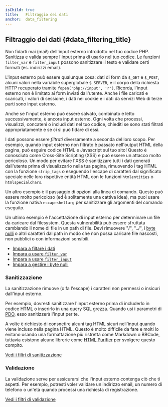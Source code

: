 ```yaml
---
isChild: true
title:   Filtraggio dei dati
anchor:  data_filtering
---
```


## Filtraggio dei dati {#data_filtering_title}

Non fidarti mai (mai!) dell'input esterno introdotto nel tuo codice PHP.
Sanitizza e valida sempre l'input prima di usarlo nel tuo codice. Le funzioni
`filter_var` e `filter_input` possono sanitizzare il testo e validare certi
formati (es. indirizzi email).

L'input esterno può essere qualunque cosa: dati di form da `$_GET` e `$_POST`,
alcuni valori nella variabile superglobale `$_SERVER`, e il corpo della
richiesta HTTP recuperato tramite `fopen('php://input', 'r')`. Ricorda, l'input
esterno non è limitato ai form inviati dall'utente. Anche i file caricati e
scaricati, i valori di sessione, i dati nei cookie e i dati da servizi Web di
terze parti sono input esterno.

Anche se l'input esterno può essere salvato, combinato e letto successivamente,
è ancora input esterno. Ogni volta che processi, visualizzi, concateni o includi
dati nel tuo codice, chiediti se sono stati filtrati appropriatamente e se ci si
può fidare di essi.

I dati possono essere _filtrati_ diversamente a seconda del loro scopo. Per
esempio, quando input esterno non filtrato è passato nell'output HTML della
pagina, può esguire codice HTML e Javascript sul tuo sito! Questo è conosciuto
come Cross-Site Scripting (XSS) e può essere un attacco molto pericoloso. Un
modo per evitare l'XSS è sanitizzare tutti i dati generati dall'utente prima di
visualizzarlo nella tua pagina, rimuovendo i tag HTML con la funzione
`strip_tags` o eseguendo l'escape di caratteri dal significato speciale nelle
loro rispettive entità HTML con le funzioni `htmlentities` o `htmlspecialchars`.

Un altro esempio è il passaggio di opzioni alla linea di comando. Questo può
essere molto pericoloso (ed è solitamente una cattiva idea), ma puoi usare la
funzione nativa `escapeshellarg` per sanitizzare gli argomenti del comando
eseguito.

Un ultimo esempio è l'accettazione di input esterno per determinare un file da
caricare dal filesystem. Questa vulnerabilità può essere sfruttata cambiando il
nome di file in un path di file. Devi rimuovere "/", "../", i [byte nulli][6] o
altri caratteri dal path in modo che non possa caricare file nascosti, non
pubblici o con informazioni sensibili.

* [Impara a filtare i dati][1]
* [Impara a usare `filter_var`][4]
* [Impara a usare `filter_input`][5]
* [Impara a gestire i byte nulli][6]

### Sanitizzazione

La sanitizzazione rimuove (o fa l'escape) i caratteri non permessi o insicuri
dall'input esterno.

Per esempio, dovresti sanitizzare l'input esterno prima di includerlo in codice
HTML o inserirlo in una query SQL grezza. Quando usi i parametri di
[PDO](#database), esso sanitizzerà l'input per te.

A volte è richiesto di consnetire alcuni tag HTML sicuri nell'input quando
viene incluso nella pagina HTML. Questo è molto difficile da fare e molti lo
evitano usando una formattazione più ristretta come Markdown o BBCode, tuttavia
esistono alcune librerie come [HTML Purifier][html-purifier] per svolgere questo
compito.

[Vedi i filtri di sanitizzazione][2]

### Validazione

La validazione serve per assicurarsi che l'input esterno contenga ciò che ti
aspetti. Per esempio, potresti voler validare un indirizzo email, un numero di
telefono o un'età quando processi una richiesta di registrazione.

[Vedi i filtri di validazione][3]

[1]: http://www.php.net/manual/it/book.filter.php
[2]: http://www.php.net/manual/it/filter.filters.sanitize.php
[3]: http://www.php.net/manual/it/filter.filters.validate.php
[4]: http://php.net/manual/it/function.filter-var.php
[5]: http://www.php.net/manual/it/function.filter-input.php
[6]: http://php.net/manual/it/security.filesystem.nullbytes.php
[html-purifier]: http://htmlpurifier.org/

